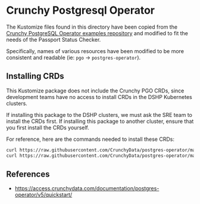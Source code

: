 # Crunchy Postgresql Operator

The Kustomize files found in this directory have been copied from the [Crunchy PostgreSQL Operator examples
repository](https://github.com/CrunchyData/postgres-operator-examples/) and modified to fit the needs of the Passport
Status Checker.

Specifically, names of various resources have been modified to be more consistent and readable (ie: `pgo` →
`postgres-operator`).

## Installing CRDs

This Kustomize package does not include the Crunchy PGO CRDs, since development teams have no access to install CRDs in
the DSHP Kubernetes clusters.

If installing this package to the DSHP clusters, we must ask the SRE team to install the CRDs first. If installing this
package to another cluster, ensure that you first install the CRDs yourself.

For reference, here are the commands needed to install these CRDs:

``` sh
curl https://raw.githubusercontent.com/CrunchyData/postgres-operator/master/config/crd/bases/postgres-operator.crunchydata.com_pgupgrades.yaml | kubectl create --filename -
curl https://raw.githubusercontent.com/CrunchyData/postgres-operator/master/config/crd/bases/postgres-operator.crunchydata.com_postgresclusters.yaml | kubectl create --filename -
```

## References

- <https://access.crunchydata.com/documentation/postgres-operator/v5/quickstart/>
